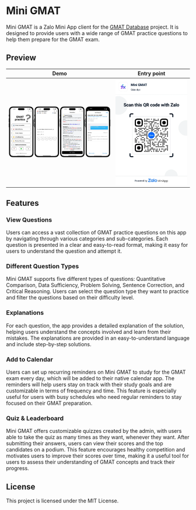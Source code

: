 # Mini GMAT

Mini GMAT is a Zalo Mini App client for the [GMAT Database](https://github.com/nguyenhongphat0/gmat-database) project. It is designed to provide users with a wide range of GMAT practice questions to help them prepare for the GMAT exam.

## Preview

| Demo                      | Entry point                    |
| ------------------------- | ------------------------------ |
| ![Demo](./docs/demo.webp) | ![Entry point](./docs/qr.webp) |

## Features

### View Questions

Users can access a vast collection of GMAT practice questions on this app by navigating through various categories and sub-categories. Each question is presented in a clear and easy-to-read format, making it easy for users to understand the question and attempt it.

### Different Question Types

Mini GMAT supports five different types of questions: Quantitative Comparison, Data Sufficiency, Problem Solving, Sentence Correction, and Critical Reasoning. Users can select the question type they want to practice and filter the questions based on their difficulty level.

### Explanations

For each question, the app provides a detailed explanation of the solution, helping users understand the concepts involved and learn from their mistakes. The explanations are provided in an easy-to-understand language and include step-by-step solutions.

### Add to Calendar

Users can set up recurring reminders on Mini GMAT to study for the GMAT exam every day, which will be added to their native calendar app. The reminders will help users stay on track with their study goals and are customizable in terms of frequency and time. This feature is especially useful for users with busy schedules who need regular reminders to stay focused on their GMAT preparation.

### Quiz & Leaderboard

Mini GMAT offers customizable quizzes created by the admin, with users able to take the quiz as many times as they want, whenever they want. After submitting their answers, users can view their scores and the top candidates on a podium. This feature encourages healthy competition and motivates users to improve their scores over time, making it a useful tool for users to assess their understanding of GMAT concepts and track their progress.

## License

This project is licensed under the MIT License.
